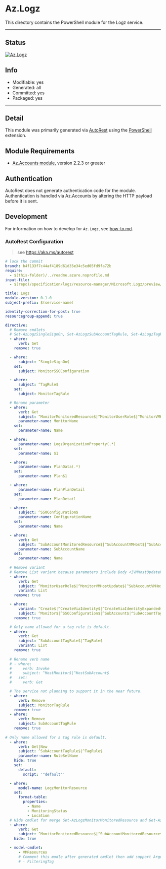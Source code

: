 <!-- region Generated -->
# Az.Logz
This directory contains the PowerShell module for the Logz service.

---
## Status
[![Az.Logz](https://img.shields.io/powershellgallery/v/Az.Logz.svg?style=flat-square&label=Az.Logz "Az.Logz")](https://www.powershellgallery.com/packages/Az.Logz/)

## Info
- Modifiable: yes
- Generated: all
- Committed: yes
- Packaged: yes

---
## Detail
This module was primarily generated via [AutoRest](https://github.com/Azure/autorest) using the [PowerShell](https://github.com/Azure/autorest.powershell) extension.

## Module Requirements
- [Az.Accounts module](https://www.powershellgallery.com/packages/Az.Accounts/), version 2.2.3 or greater

## Authentication
AutoRest does not generate authentication code for the module. Authentication is handled via Az.Accounts by altering the HTTP payload before it is sent.

## Development
For information on how to develop for `Az.Logz`, see [how-to.md](how-to.md).
<!-- endregion -->

### AutoRest Configuration
> see https://aka.ms/autorest

``` yaml
# lock the commit
branch: b4f133f7c44af4189d61d35e34c5ed05fd9fa72b
require:
  - $(this-folder)/../readme.azure.noprofile.md
input-file:
  - $(repo)/specification/logz/resource-manager/Microsoft.Logz/preview/2020-10-01-preview/logz.json

title: Logz
module-version: 0.1.0
subject-prefix: $(service-name)

identity-correction-for-post: true
resourcegroup-append: true

directive:
  # Remove cmdlets
  # Set-AzLogzSingleSignOn, Set-AzLogzSubAccountTagRule, Set-AzLogzTagRule
  - where:
      verb: Set
    remove: true

  - where:
      subject: ^SingleSignOn$
    set:
      subject: MonitorSSOConfiguration

  - where:
      subject: ^TagRule$
    set:
      subject: MonitorTagRule

  # Rename parameter
  - where:
      verb: Get
      subject: ^MonitorMonitoredResource$|^MonitorUserRole$|^MonitorVMHost$|^MonitorVMHost$|^MonitorVMHostUpdate$|^MonitorTagRule$|^HostMonitor$
      parameter-name: MonitorName
    set:
      parameter-name: Name

  - where:
      parameter-name: LogzOrganizationProperty(.*)
    set:
      parameter-name: $1

  - where:
      parameter-name: PlanData(.*)
    set:
      parameter-name: Plan$1

  - where:
      parameter-name: PlanPlanDetail
    set:
      parameter-name: PlanDetail

  - where:
      subject: ^SSOConfiguration$
      parameter-name: ConfigurationName
    set:
      parameter-name: Name

  - where:
      verb: Get
      subject: ^SubAccountMonitoredResource$|^SubAccountVMHost$|^SubAccountVMHostUpdate$|^HostSubAccount$
      parameter-name: SubAccountName
    set:
      parameter-name: Name
      
  # Remove variant
  # Remove List variant because parameters include Body <IVMHostUpdateRequest> parameter
  - where:
      verb: Get
      subject: ^MonitorUserRole$|^MonitorVMHostUpdate$|^SubAccountVMHostUpdate$
      variant: List
    remove: true

  - where:
      variant: ^Create$|^CreateViaIdentity$|^CreateViaIdentityExpanded$|^Update$|^UpdateViaIdentity$
      subject: ^Monitor$|^SSOConfiguration$|^SubAccount$|^SubAccountTagRule$|^TagRule$
    remove: true

  # Only name allowed for a tag rule is default.
  - where: 
      verb: Get
      subject: ^SubAccountTagRule$|^TagRule$
      variant: List
    remove: true
  
  # Rename verb name
  # - where:
  #     verb: Invoke
  #     subject: ^HostMonitor$|^HostSubAccount$
  #   set:
  #     verb: Get

  # The service not planning to support it in the near future.
  - where:
      verb: Remove
      subject: MonitorTagRule
    remove: true
  - where:
      verb: Remove
      subject: SubAccountTagRule
    remove: true
    
# Only name allowed for a tag rule is default.
  - where:
      verb: Get|New
      subject: ^SubAccountTagRule$|^TagRule$
      parameter-name: RuleSetName
    hide: true
    set:
      default:
        script: '"default"'

  - where:
      model-name: LogzMonitorResource
    set:
      format-table:
        properties:
          - Name
          - MonitoringStatus
          - Location
  # Hide cmdlet for merge Get-AzLogzMonitorMonitoredResource and Get-AzLogzSubAccountMonitoredResource into Get-AzLogzMonitorMonitoredResource
  - where:
      verb: Get
      subject: ^MonitorMonitoredResource$|^SubAccountMonitoredResource$
    hide: true

  - model-cmdlet:
      - VMResources
      # Comment this modle after generated cmdlet then add support ArgumentCompleter functioan for Action parameter.
      # - FilteringTag
```
